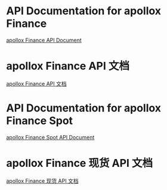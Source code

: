 # API Documentation for apollox Finance

[apollox Finance API Document](./apolox-finance-api.md)

# apollox Finance API 文档

[apollox Finance API 文档](./apollox-finance-api_CN.md)

# API Documentation for apollox Finance Spot

[apollox Finance Spot API Document](./apollox-finance-spot-api.md)

# apollox Finance 现货 API 文档

[apollox Finance 现货 API 文档](./apollox-finance-spot-api_CN.md)
